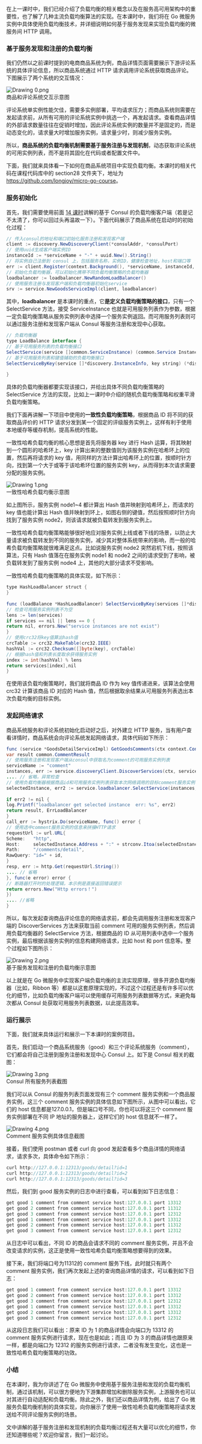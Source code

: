 在上一课时中，我们已经介绍了负载均衡的相关概念以及在服务高可用架构中的重要性，也了解了几种主流负载均衡算法的实现。在本课时中，我们将在 Go 微服务实例中具体使用负载均衡技术，并详细说明如何基于服务发现来实现负载均衡的微服务间 HTTP 调用。

### 基于服务发现和注册的负载均衡

我们仍然以之前课时提到的电商商品系统为例，商品详情页面需要展示下游评论系统的具体评论信息，所以商品系统通过 HTTP 请求调用评论系统获取商品评论。下图展示了两个系统的交互情况：

![Drawing 0.png](https://s0.lgstatic.com/i/image/M00/58/EC/Ciqc1F9wY16AQjwDAAAgwx5jOqc017.png)  
商品和评论系统交互示意图

评论系统单实例性能欠佳，需要多实例部署，平均请求压力；而商品系统则需要在发起请求前，从所有可用的评论系统实例中挑选一个，再发起请求。查看商品详情的外部请求数量往往在促销时增加，因此评论系统实例的数量并不是固定的，而是动态变化的，请求量大时增加服务实例，请求量少时，则减少服务实例。

所以，**商品系统的负载均衡机制需要基于服务注册与发现机制**，动态获取评论系统的可用实例列表，而不是将其固化在代码或者配置文件中。

下面，我们就来具体看一下如何在商品系统项目中实现负载均衡。本课时的相关代码在课程代码库中的 section28 文件夹下，地址为<https://github.com/longjoy/micro-go-course>。

### 服务初始化

首先，我们需要使用前面 [14 课时](https://kaiwu.lagou.com/course/courseInfo.htm?courseId=287#/detail/pc?id=3812)讲解的基于 Consul 的负载均衡客户端（若是记不太清了，你可以回过头再温故一下）。下面代码展示了商品系统在启动时的初始化过程：

```java
// 传入consul的地址和端口初始化服务注册和发现客户端
client := discovery.NewDiscoveryClient(*consulAddr, *consulPort)
// 使用uuid生成客户端实例ID
instanceId := *serviceName + "-" + uuid.New().String()
// 将实例自己注册到 consul 上，包括服务名称，实例ID，健康检查地址，host和端口等
err := client.Register(context.Background(), *serviceName, instanceId, "/health", *serviceAddr, *servicePort, nil, nil)
// 初始化负载均衡器，可以初始化携带不同负载均衡策略的负载均衡器
loadbalancer := loadbalancer.NewRandomLoadBalancer()
// 使用服务注册与发现客户端和负载均衡器初始化service
srv := service.NewGoodsServiceImpl(client, loadbalancer)
```

其中，**loadbalancer** 是本课时的重点，它**是定义负载均衡策略的接口**，只有一个 SelectService 方法，接受 ServiceInstance 也就是可用服务列表作为参数，根据一定负载均衡策略从服务实例列表中选择一个服务实例返回。而可用服务列表则可以通过服务注册和发现客户端从 Consul 等服务注册和发现中心获取。

```java
// 负载均衡器
type LoadBalance interface {
// 基于可用服务列表的负载均衡接口
SelectService(service []common.ServiceInstance) (common.Service Instance, error)
// 基于可用服务列表和键值辅助的负载均衡接口
SelectServiceByKey(service []*discovery.InstanceInfo, key string) (*discovery.InstanceInfo, error)
​
}
```

具体的负载均衡器都要实现该接口，并给出具体不同负载均衡策略的 SelectService 方法的实现，比如上一课时中介绍的随机负载均衡策略和权重平滑负载均衡策略。

我们下面再讲解一下项目中使用的**一致性负载均衡策略**，根据商品 ID 将不同的获取商品评价的 HTTP 请求分发到某一个固定的评级服务实例上，这样有利于使用本地缓存等缓存机制，提高系统的性能。

一致性哈希负载均衡的核心思想是首先将服务器 key 进行 Hash 运算，将其映射到一个圆形的哈希环上，key 计算出来的整数值则为该服务实例在哈希环上的位置，然后再将请求的 key 值，用同样的方法计算出哈希环上的位置，按顺时针方向，找到第一个大于或等于该哈希环位置的服务实例 key，从而得到本次请求需要分配的服务实例。

![Drawing 1.png](https://s0.lgstatic.com/i/image/M00/58/F7/CgqCHl9wY26AWGaHAAB21ndPVIY647.png)  
一致性哈希负载均衡示意图

如上图所示，服务实例 node1\~4 都计算出 Hash 值并映射到哈希环上，而请求的 key 值也能计算出 Hash 值并映射到环上，如图右侧的键值，然后按照顺时针方向找到了服务实例 node2，则该请求就被负载转发到服务实例上。

一致性哈希负载均衡策略能够很好地应对服务实例上线或者下线的场景，以防止大量请求被负载转发到不同的服务实例，减少其对整体系统带来的影响，而一般的哈希负载均衡策略就很难满足这点。比如说服务实例 node2 突然宕机下线，按照该算法，只有 Hash 值落在在服务实例 node1 和 node2 之间的请求受到了影响，被负载转发到了服务实例 node4 上，其他的大部分请求不受影响。

一致性哈希负载均衡策略的具体实现，如下所示：

```java
type HashLoadBalancer struct {
}
​
func (loadBalance *HashLoadBalancer) SelectServiceByKey(services []*discovery.InstanceInfo, key string) (*discovery.InstanceInfo, error) {
// 检查可用服务实例列表不为空
lens := len(services)
if services == nil || lens == 0 {
return nil, errors.New("service instances are not exist")
}
// 使用crc32将key值算出hash值
crcTable := crc32.MakeTable(crc32.IEEE)
hashVal := crc32.Checksum([]byte(key), crcTable)
// 根据hash值和列表长度取余获得服务实例
index := int(hashVal) % lens
return services[index],nil
}
```

在使用该负载均衡策略时，我们就将商品 ID 作为 key 值传递进来，该算法会使用 crc32 计算该商品 ID 对应的 Hash 值，然后根据取余结果从可用服务列表选出本次负载均衡的目标实例。

### 发起网络请求

商品系统服务和评论系统初始化启动好之后，对外建立 HTTP 服务，当有用户查看详情时，商品系统会向评论系统发起网络请求，具体代码如下所示：

```java
func (service *GoodsDetailServiceImpl) GetGoodsComments(ctx context.Context, id string) (common.CommentResult, error) {
var result common.CommentResult
// 使用服务注册和发现客户端从consul中获取名为comment的可用服务实例列表
serviceName := "comment"
instances, err := service.discoveryClient.DiscoverServices(ctx, serviceName)
.... // 省略，异常检查
// 使用负载均衡器根据商品id和可用服务实例列表获取本次网络调用的目标comment服务实例
selectedInstance, err2 := service.loadbalancer.SelectService(instances,id)
​
if err2 != nil {
log.Printf("loadbalancer get selected instance  err: %s", err2)
return result, ErrLoadBalancer
}
call_err := hystrix.Do(serviceName, func() error {
// 使用选中comment服务实例的信息来拼接HTTP请求
requestUrl := url.URL{
Scheme:   "http",
Host:     selectedInstance.Address + ":" + strconv.Itoa(selectedInstance.Port),
Path:     "/comments/detail",
RawQuery: "id=" + id,
}
resp, err := http.Get(requestUrl.String())
.... // 省略
}, func(e error) error {
// 断路器打开时的处理逻辑，本示例是直接返回错误提示
return errors.New("Http errors！")
})
.... //省略
}
```

所以，每次发起查询商品评论信息的网络请求前，都会先调用服务注册和发现客户端的 DiscoverServices 方法来获取当前 comment 可用的服务实例列表，然后调用负载均衡器的 SelectService 方法，根据商品的 ID 从可用列表中选中一个服务实例，最后根据该服务实例的信息构建网络请求，比如 host 和 port 信息等。整个过程如下图所示：

![Drawing 2.png](https://s0.lgstatic.com/i/image/M00/58/EC/Ciqc1F9wY4WAGxXHAABbFi54b6c310.png)  
基于服务发现和注册的负载均衡示意图

以上就是在 Go 微服务中实现客户端负载均衡的主流实现原理，很多开源负载均衡器（比如，Ribbon 等）都是以这套原理实现的，不过这个过程还是有许多可以优化的细节，比如负载均衡客户端可以使用缓存可用服务列表数据等方式，来避免每次都从 Consul 处获取可用服务列表数据，以此提高效率。

### 运行展示

下面，我们就来具体运行和展示一下本课时的案例项目。

首先，我们启动一个商品系统服务（good）和三个评论系统服务（comment），它们都会将自己注册到服务注册和发现中心 Consul 上。如下是 Consul 相关的截图：

![Drawing 3.png](https://s0.lgstatic.com/i/image/M00/58/F7/CgqCHl9wY46AArB3AAcBgrX01wM768.png)  
Consul 所有服务列表截图

我们可以从 Consul 的服务列表页面发现有三个 comment 服务实例和一个商品服务实例，这三个 comment 服务实例的具体信息如下图所示，从图中可以看出，它们的 host 信息都是127.0.0.1，但是端口号不同，你也可以将这三个 comment 服务实例部署在不同 IP 地址的服务器上，这样它们的 host 信息就不一样了。

![Drawing 4.png](https://s0.lgstatic.com/i/image/M00/58/EC/Ciqc1F9wY5mAKpcCAAz-1u-gvNc329.png)  
Comment 服务实例具体信息截图

接着，我们使用 postman 或者 curl 向 good 发起查看多个商品详情的网络请求，请求多次，具体命令如下所示：

```java
curl http://127.0.0.1:12313/goods/detail?id=1
curl http://127.0.0.1:12313/goods/detail?id=2
curl http://127.0.0.1:12313/goods/detail?id=3
```

然后，我们到 good 服务实例的日志中进行查看，可以看到如下日志信息：

```java
get good 1 comment from comment service host:127.0.0.1 port 13312
get good 2 comment from comment service host:127.0.0.1 port 11312
get good 3 comment from comment service host:127.0.0.1 port 12312
get good 1 comment from comment service host:127.0.0.1 port 13312
get good 2 comment from comment service host:127.0.0.1 port 11312
get good 3 comment from comment service host:127.0.0.1 port 12312
```

从日志中可以看出，不同 ID 的商品会请求不同的 comment 服务实例，并且不会改变请求的实例，这正是使用一致性哈希负载均衡策略想要得到的效果。

接下来，我们将端口号为11312的 comment 服务下线，此时就只有两个 comment 服务实例，我们再次发起上述的查询商品详情的请求，可以看到如下日志：

```java
get good 1 comment from comment service host:127.0.0.1 port 13312
get good 2 comment from comment service host:127.0.0.1 port 13312
get good 3 comment from comment service host:127.0.0.1 port 12312
get good 1 comment from comment service host:127.0.0.1 port 13312
get good 2 comment from comment service host:127.0.0.1 port 13312
get good 3 comment from comment service host:127.0.0.1 port 12312
```

从这段日志我们可以看出：原来 ID 为 1 的商品详情会向端口为 13312 的 comment 服务实例进行请求，现在也是如此；而且 ID 为 3 的商品详情也跟原来一样，都是向端口为 12312 的服务实例进行请求，二者没有发生变化，这也是一致性哈希负载均衡策略的功效。

### 小结

在本课时，我为你讲述了在 Go 微服务中使用基于服务注册和发现的负载均衡机制，通过该机制，可以很方便地为下游集群增加和删除服务实例，上游服务也可以对其进行自动适配和负载均衡。除此之外，我们还以商品详情为例，给出了 Go 微服务负载均衡机制的具体实现，向你展示了使用一致性哈希负载均衡策略将请求发送给不同评论服务实例的场景。

文中讲解的基于服务注册和发现机制的负载均衡过程还有大量可以优化的细节，你还知道哪些呢？欢迎你留言，我们一起讨论。
